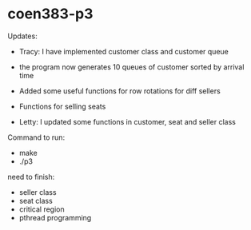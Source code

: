 # coen383-p3

Updates:
- Tracy: I have implemented customer class and customer queue
- the program now generates 10 queues of customer sorted by arrival time
- Added some useful functions for row rotations for diff sellers
- Functions for selling seats

- Letty: I updated some functions in customer, seat and seller class

Command to run:
- make
- ./p3

need to finish:
- seller class
- seat class
- critical region
- pthread programming
